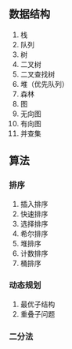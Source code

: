 ## 数据结构
1. 栈
2. 队列
3. 树
  1. 二叉树
  2. 二叉查找树
  3. 堆（优先队列）
  4. 森林
4. 图
  1. 无向图
  2. 有向图
  3. 并查集

## 算法
### 排序
1. 插入排序
2. 快速排序
3. 选择排序
4. 希尔排序
5. 堆排序
6. 计数排序
7. 桶排序

### 动态规划
1. 最优子结构
2. 重叠子问题

### 二分法